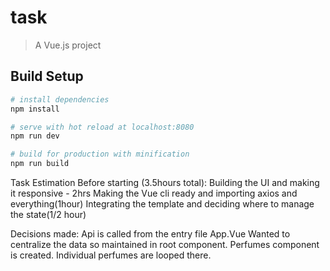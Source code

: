 # task

> A Vue.js project

## Build Setup

```bash
# install dependencies
npm install

# serve with hot reload at localhost:8080
npm run dev

# build for production with minification
npm run build
```

Task Estimation
Before starting (3.5hours total):
Building the UI and making it responsive - 2hrs
Making the Vue cli ready and importing axios and everything(1hour)
Integrating the template and deciding where to manage the state(1/2 hour)

Decisions made:
Api is called from the entry file App.Vue
Wanted to centralize the data so maintained in root component.
Perfumes component is created.
Individual perfumes are looped there.
